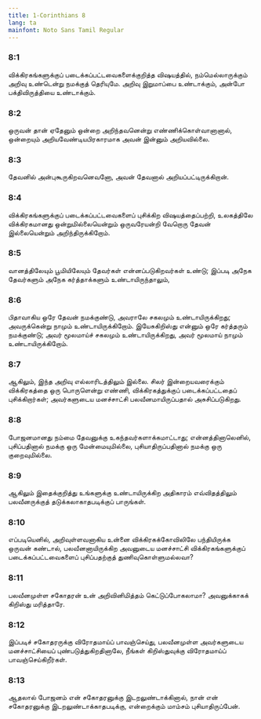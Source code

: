 ```yaml
---
title: 1-Corinthians 8
lang: ta
mainfont: Noto Sans Tamil Regular
---
```


###  8:1

விக்கிரகங்களுக்குப் படைக்கப்பட்டவைகளைக்குறித்த விஷயத்தில், நம்மெல்லாருக்கும் அறிவு உண்டென்று நமக்குத் தெரியுமே. அறிவு இறுமாப்பை உண்டாக்கும், அன்போ பக்திவிருத்தியை உண்டாக்கும்.

###  8:2

ஒருவன் தான் ஏதேனும் ஒன்றை அறிந்தவனென்று எண்ணிக்கொள்வானானால், ஒன்றையும் அறியவேண்டியபிரகாரமாக அவன் இன்னும் அறியவில்லை.

###  8:3

தேவனில் அன்புகூருகிறவனெவனோ, அவன் தேவனால் அறியப்பட்டிருக்கிறான்.

###  8:4

விக்கிரகங்களுக்குப் படைக்கப்பட்டவைகளைப் புசிக்கிற விஷயத்தைப்பற்றி, உலகத்திலே விக்கிரகமானது ஒன்றுமில்லையென்றும் ஒருவரேயன்றி வேறொரு தேவன் இல்லையென்றும் அறிந்திருக்கிறோம்.

###  8:5

வானத்திலேயும் பூமியிலேயும் தேவர்கள் என்னப்படுகிறவர்கள் உண்டு; இப்படி அநேக தேவர்களும் அநேக கர்த்தாக்களும் உண்டாயிருந்தாலும்,

###  8:6

பிதாவாகிய ஒரே தேவன் நமக்குண்டு, அவராலே சகலமும் உண்டாயிருக்கிறது; அவருக்கென்று நாமும் உண்டாயிருக்கிறோம். இயேசுகிறிஸ்து என்னும் ஒரே கர்த்தரும் நமக்குண்டு; அவர் மூலமாய்ச் சகலமும் உண்டாயிருக்கிறது, அவர் மூலமாய் நாமும் உண்டாயிருக்கிறோம்.

###  8:7

ஆகிலும், இந்த அறிவு எல்லாரிடத்திலும் இல்லை. சிலர் இன்றையவரைக்கும் விக்கிரகத்தை ஒரு பொருளென்று எண்ணி, விக்கிரகத்துக்குப் படைக்கப்பட்டதைப் புசிக்கிறார்கள்; அவர்களுடைய மனச்சாட்சி பலவீனமாயிருப்பதால் அசுசிப்படுகிறது.

###  8:8

போஜனமானது நம்மை தேவனுக்கு உகந்தவர்களாக்கமாட்டாது; என்னத்தினாலெனில், புசிப்பதினால் நமக்கு ஒரு மேன்மையுமில்லை, புசியாதிருப்பதினால் நமக்கு ஒரு குறைவுமில்லை.

###  8:9

ஆகிலும் இதைக்குறித்து உங்களுக்கு உண்டாயிருக்கிற அதிகாரம் எவ்விதத்திலும் பலவீனருக்குத் தடுக்கலாகாதபடிக்குப் பாருங்கள்.

###  8:10

எப்படியெனில், அறிவுள்ளவனாகிய உன்னை விக்கிரகக்கோவிலிலே பந்தியிருக்க ஒருவன் கண்டால், பலவீனனாயிருக்கிற அவனுடைய மனச்சாட்சி விக்கிரகங்களுக்குப் படைக்கப்பட்டவைகளைப் புசிப்பதற்குத் துணிவுகொள்ளுமல்லவா?

###  8:11

பலவீனமுள்ள சகோதரன் உன் அறிவினிமித்தம் கெட்டுப்போகலாமா? அவனுக்காகக் கிறிஸ்து மரித்தாரே.

###  8:12

இப்படிச் சகோதரருக்கு விரோதமாய்ப் பாவஞ்செய்து, பலவீனமுள்ள அவர்களுடைய மனச்சாட்சியைப் புண்படுத்துகிறதினாலே, நீங்கள் கிறிஸ்துவுக்கு விரோதமாய்ப் பாவஞ்செய்கிறீர்கள்.

###  8:13

ஆதலால் போஜனம் என் சகோதரனுக்கு இடறலுண்டாக்கினால், நான் என் சகோதரனுக்கு இடறலுண்டாக்காதபடிக்கு, என்றைக்கும் மாம்சம் புசியாதிருப்பேன்.

